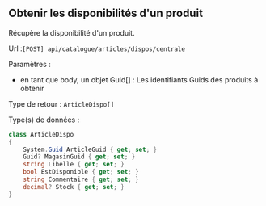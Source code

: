 ## <span id='disponibilites'>Obtenir les disponibilités d'un produit</span>

Récupère la disponibilité d'un produit.

Url :`[POST] api/catalogue/articles/dispos/centrale`

Paramètres : 

- en tant que body, un objet Guid[] : Les identifiants Guids des produits à obtenir

Type de retour : `ArticleDispo[]`

Type(s) de données :

```csharp
class ArticleDispo
{
	System.Guid ArticleGuid { get; set; }
	Guid? MagasinGuid { get; set; }
	string Libelle { get; set; }
	bool EstDisponible { get; set; }
	string Commentaire { get; set; }
	decimal? Stock { get; set; }
}

```

